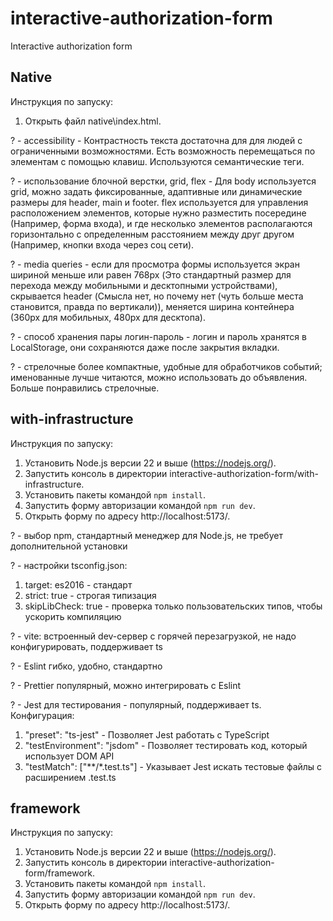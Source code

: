 # interactive-authorization-form
Interactive authorization form

## Native
Инструкция по запуску:
1. Открыть файл native\index.html.

? - accessibility - Контрастность текста достаточна для для людей с ограниченными возможностями. Есть возможность перемещаться по элементам с помощью клавиш. Используются семантические теги.

? - использование блочной верстки, grid, flex - Для body используется grid, можно задать фиксированные, адаптивные или динамические размеры для header, main и footer. flex используется для управления расположением элементов, которые нужно разместить посередине (Например, форма входа), и где несколько элементов располагаются горизонтально с определенным расстоянием между друг другом (Например, кнопки входа через соц сети).

? - media queries - если для просмотра формы используется экран шириной меньше или равен 768px (Это стандартный размер для перехода между мобильными и десктопными устройствами), скрывается header (Смысла нет, но почему нет (чуть больше места становится, правда по вертикали)), меняется ширина контейнера (360px для мобильных, 480px для десктопа).

? - способ хранения пары логин-пароль - логин и пароль хранятся в LocalStorage, они сохраняются даже после закрытия вкладки.

? - стрелочные более компактные, удобные для обработчиков событий; именованные лучше читаются, можно использовать до объявления. Больше понравились стрелочные.

## with-infrastructure
Инструкция по запуску:
1. Установить Node.js версии 22 и выше (https://nodejs.org/).
2. Запустить консоль в директории interactive-authorization-form/with-infrastructure.
3. Установить пакеты командой ```npm install```.
4. Запустить форму авторизации командой ```npm run dev```.
5. Открыть форму по адресу http://localhost:5173/.

? - выбор npm, стандартный менеджер для Node.js, не требует дополнительной установки

? - настройки tsconfig.json: 
1. target: es2016 - стандарт
2. strict: true - строгая типизация
4. skipLibCheck: true - проверка только пользовательских типов, чтобы ускорить компиляцию

? - vite: встроенный dev-сервер с горячей перезагрузкой, не надо конфигурировать, поддерживает ts

? - Eslint гибко, удобно, стандартно

? - Prettier популярный, можно интегрировать с Eslint

? - Jest для тестирования - популярный, поддерживает ts. 
Конфигурация:
1. "preset": "ts-jest" - Позволяет Jest работать с TypeScript
2. "testEnvironment": "jsdom" - Позволяет тестировать код, который использует DOM API
3. "testMatch": ["**/*.test.ts"] - Указывает Jest искать тестовые файлы с расширением .test.ts

## framework
Инструкция по запуску:
1. Установить Node.js версии 22 и выше (https://nodejs.org/).
2. Запустить консоль в директории interactive-authorization-form/framework.
3. Установить пакеты командой ```npm install```.
4. Запустить форму авторизации командой ```npm run dev```.
5. Открыть форму по адресу http://localhost:5173/.
